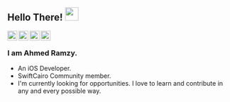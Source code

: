 ## Hello There! <img src="https://raw.githubusercontent.com/iampavangandhi/iampavangandhi/master/gifs/Hi.gif" width="30px"></h2>

<a href="https://twitter.com/iramzyy">
  <img align="left" alt="Ramzy's Twitter" width="22px" src="https://cdn.jsdelivr.net/npm/simple-icons@v3/icons/twitter.svg" />
</a>
<a href="https://www.linkedin.com/in/iramzy/">
  <img align="left" alt="Ramzy's Linkdein" width="22px" src="https://cdn.jsdelivr.net/npm/simple-icons@v3/icons/linkedin.svg" />
</a>
<a href="https://github.com/iramzy">
  <img align="left" alt="Ramzy's Github" width="22px" src="https://cdn.jsdelivr.net/npm/simple-icons@v3/icons/github.svg" />
</a>
<a href="https://medium.com/@ramzy.2871">
  <img align="left" alt="Ramzy's Medium" width="22px" src="https://cdn.jsdelivr.net/npm/simple-icons@v3/icons/medium.svg" />
</a>

<br />


### I am Ahmed Ramzy.
- An iOS Developer.
- SwiftCairo Community member.
- I'm currently looking for opportunities. I love to learn and contribute in any and every possible way.
